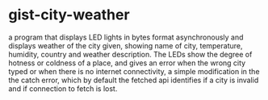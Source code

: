 # gist-city-weather
a program that displays LED lights in bytes format asynchronously and displays weather of the city given, showing name of city, temperature, humidity, country and weather description. The LEDs show the degree of hotness or coldness of a place, and gives an error when the wrong city typed or when there is no internet connectivity, a simple modification in the the catch error, which by default the fetched api identifies if a city is invalid and if connection to fetch is lost.
